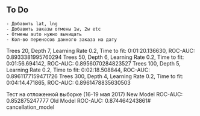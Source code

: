 To Do
-------------
	- Добавить lat, lng
	- Добавить заказы отмены 1w, 2w etc
	- Отмены auto нужно вычищать
	- Кол-во переносов данного заказа на дату

Trees 20, Depth 7, Learning Rate 0.2, Time to fit: 0:01:20.136630, ROC-AUC: 0.8933381995760294
Trees 50, Depth 6, Learning Rate 0.2, Time to fit: 0:01:56.694142, ROC-AUC: 0.8956070284823527
Trees 100, Depth 5, Learning Rate 0.2, Time to fit: 0:02:18.508844, ROC-AUC: 0.8961177159471726
Trees 300, Depth 4, Learning Rate 0.2, Time to fit: 0:04:14.471865, ROC-AUC: 0.8961478835630503


Тест на отложенной выборке (16-19 мая 2017)
New Model ROC-AUC: 0.852875247777
Old Model ROC-AUC: 0.874464243861# cancellation_model
